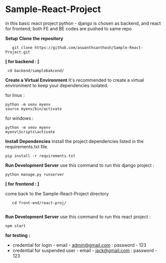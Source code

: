 # Sample-React-Project

in this basic react project python - django is chosen as backend, and react for frontend;
both FE and BE codes are pushed to same repo

__Setup__
__Clone the repository__

```
   git clone https://github.com/aswanthsanthosh/Sample-React-Project.git
   ```
__[ for backend : ]__
  ```
   cd backend/samplebakcend/
  
   ```
__Create a Virtual Environment__
   It's recommended to create a virtual environment to keep your dependencies isolated.
   
for linux : 
   ```
   python -m venv myenv
   source myenv/bin/activate
   ```
for windows :
   ```
   python -m venv myenv
   myenv\Scripts\activate
   ```
__Install Dependencies__
   Install the project dependencies listed in the requirements.txt file.
   ```
   pip install -r requirements.txt
   ```
__Run Development Server__
   use this command to run this django project :
   ```
   python manage.py runserver
   ```

__[ for frontend : ]__

come back to the Sample-React-Project directory

```
   cd front-end/react-proj/
  
   ```
__Run Development Server__
   use this command to run this react project :
   ```
   npm start
   ```

__for testing :__

- credential for login - email - admin@gmail.com : password - 123
- credential for suspended user - email - jack@gmail.com : password - 123



